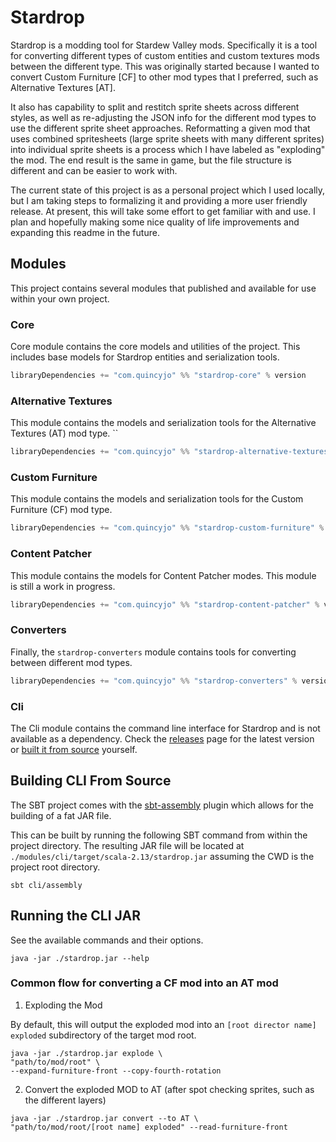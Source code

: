 # Stardrop

Stardrop is a modding tool for Stardew Valley mods. Specifically it is a tool for converting different types of custom
entities and custom textures mods between the different type. This was originally started because I wanted to convert
Custom Furniture [CF] to other mod types that I preferred, such as Alternative Textures [AT].

It also has capability to split and restitch sprite sheets across different styles, as well as re-adjusting the JSON
info for the different mod types to use the different sprite sheet approaches. Reformatting a given mod that uses
combined spritesheets (large sprite sheets with many different sprites) into individual sprite sheets is a process which
I have labeled as "exploding" the mod. The end result is the same in game, but the file structure is different and can
be easier to work with.

The current state of this project is as a personal project which I used locally, but I am taking steps to formalizing it
and providing a more user friendly release. At present, this will take some effort to get familiar with and use. I plan
and hopefully making some nice quality of life improvements and expanding this readme in the future.

## Modules

This project contains several modules that published and available for use within your own project.

### Core

Core module contains the core models and utilities of the project. This includes base models for Stardrop entities and
serialization tools.

```scala
libraryDependencies += "com.quincyjo" %% "stardrop-core" % version
```

### Alternative Textures

This module contains the models and serialization tools for the Alternative Textures (AT) mod type.
``

```scala
libraryDependencies += "com.quincyjo" %% "stardrop-alternative-textures" % version
```

### Custom Furniture

This module contains the models and serialization tools for the Custom Furniture (CF) mod type.

```scala
libraryDependencies += "com.quincyjo" %% "stardrop-custom-furniture" % version
```

### Content Patcher

This module contains the models for Content Patcher modes. This module is still a work in progress.

```scala
libraryDependencies += "com.quincyjo" %% "stardrop-content-patcher" % version
```

### Converters

Finally, the `stardrop-converters` module contains tools for converting between different mod types.

```scala
libraryDependencies += "com.quincyjo" %% "stardrop-converters" % version
```

### Cli

The Cli module contains the command line interface for Stardrop and is not available as a dependency. Check
the [releases](https://github.com/quincyjo/stardrop/releases)
page for the latest version or [built it from source](#building-cli-from-source) yourself.

## Building CLI From Source

The SBT project comes with the [sbt-assembly](https://github.com/sbt/sbt-assembly) plugin which allows for the building
of a fat JAR file.

This can be built by running the following SBT command from within the project directory. The resulting JAR file will be
located at `./modules/cli/target/scala-2.13/stardrop.jar` assuming the CWD is the project root directory.

```shell
sbt cli/assembly
```

## Running the CLI JAR

See the available commands and their options.

```shell
java -jar ./stardrop.jar --help
```

### Common flow for converting a CF mod into an AT mod

1. Exploding the Mod

By default, this will output the exploded mod into an `[root director name] exploded` subdirectory of the target mod
root.

```shell
java -jar ./stardrop.jar explode \
"path/to/mod/root" \
--expand-furniture-front --copy-fourth-rotation
```

2. Convert the exploded MOD to AT (after spot checking sprites, such as the different layers)

```shell
java -jar ./stardrop.jar convert --to AT \
"path/to/mod/root/[root name] exploded" --read-furniture-front
```
